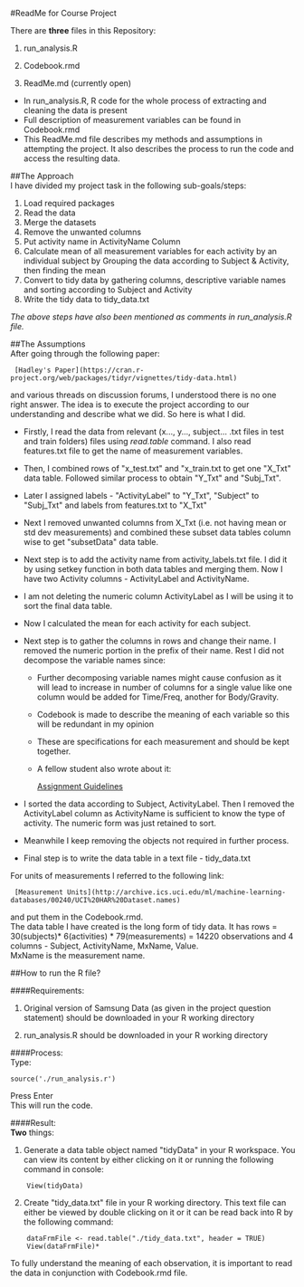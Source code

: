 #ReadMe for Course Project

There are **three** files in this Repository:
 
1. run_analysis.R  

2. Codebook.rmd
3. ReadMe.md (currently open)  

- In run_analysis.R, R code for the whole process of extracting and cleaning the data is present  
- Full description of measurement variables can be found in Codebook.rmd  
- This ReadMe.md file describes my methods and assumptions in attempting the project. It also describes the process to run the code and access the resulting data.  


##The Approach  
I have divided my project task in the following sub-goals/steps:  

1. Load required packages  
2. Read the data  
3. Merge the datasets  
4. Remove the unwanted columns  
5. Put activity name in ActivityName Column  
6. Calculate mean of all measurement variables for each activity by an individual subject by Grouping the data according to Subject & Activity, then finding the mean  
7. Convert to tidy data by gathering columns, descriptive variable names and sorting according to Subject and Activity  
8. Write the tidy data to tidy_data.txt  

*The above steps have also been mentioned as comments in run_analysis.R file.*  

  
##The Assumptions  
After going through the following paper:  

     [Hadley's Paper](https://cran.r-project.org/web/packages/tidyr/vignettes/tidy-data.html)  

and various threads on discussion forums, I understood there is no one right answer. The idea is to execute the project according to our understanding and describe what we did. So here is what I did.  
* Firstly, I read the data from relevant (x..., y..., subject... .txt files in test and train folders) files using *read.table* command. I also read features.txt file to get the name of measurement variables.   
* Then, I combined rows of "x_test.txt" and "x_train.txt to get one "X_Txt" data table. Followed similar process to obtain "Y_Txt" and "Subj_Txt".   
* Later I assigned labels - "ActivityLabel" to "Y_Txt", "Subject" to "Subj_Txt" and labels from features.txt to "X_Txt"    
* Next I removed unwanted columns from X_Txt (i.e. not having mean or std dev measurements) and combined these subset data tables column wise to get "subsetData" data table.   
* Next step is to add the activity name from activity_labels.txt file. I did it by using setkey function in both data tables and merging them. Now I have two Activity columns - ActivityLabel and ActivityName. 
* I am not deleting the numeric column ActivityLabel as I will be using it to sort the final data table.   
* Now I calculated the mean for each activity for each subject.   
* Next step is to gather the columns in rows and change their name. I removed the numeric portion in the prefix of their name. Rest I did not decompose the variable names since:     
     * Further decomposing variable names might cause confusion as it will lead to increase in number of columns for a single value like one column would be added for Time/Freq, another for Body/Gravity.  
	 * Codebook is made to describe the meaning of each variable so this will be redundant in my opinion   
     * These are specifications for each measurement and should be kept together.   
	 * A fellow student also wrote about it:   

         [Assignment Guidelines](https://thoughtfulbloke.wordpress.com/2015/09/09/getting-and-cleaning-the-assignment/)  

* I sorted the data according to Subject, ActivityLabel. Then I removed the ActivityLabel column as ActivityName is sufficient to know the type of activity. The numeric form was just retained to sort.   
* Meanwhile I keep removing the objects not required in further process.   
* Final step is to write the data table in a text file - tidy_data.txt   

For units of measurements I referred to the following link:  

     [Measurement Units](http://archive.ics.uci.edu/ml/machine-learning-databases/00240/UCI%20HAR%20Dataset.names)  

and put them in the Codebook.rmd.   
The data table I have created is the long form of tidy data. It has rows = 30(subjects)* 6(activities) * 79(measurements) = 14220 observations and 4 columns - Subject, ActivityName, MxName, Value.  
MxName is the measurement name.  
 
    
##How to run the R file?  

  
####Requirements:  
1. Original version of Samsung Data (as given in the project question statement) should be downloaded in your R working directory  

2. run_analysis.R should be downloaded in your R working directory  

  
####Process:  
Type:   

    source('./run_analysis.r')  

Press Enter  
This will run the code.  

  
####Result:  
**Two** things:
  
1. Generate a data table object named "tidyData" in your R workspace. You can view its content by either clicking on it or running the following command in console:   

````
    View(tidyData)   
````   

2. Create "tidy_data.txt" file in your R working directory. This text file can either be viewed by double clicking on it or it can be read back into R by the following command:  

````
    dataFrmFile <- read.table("./tidy_data.txt", header = TRUE)  
    View(dataFrmFile)*  
````

To fully understand the meaning of each observation, it is important to read the data in conjunction with Codebook.rmd file.   



